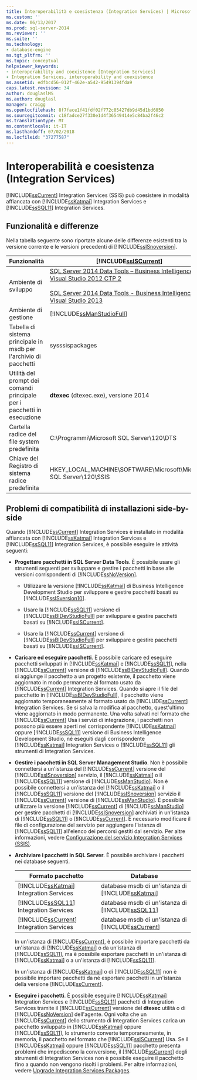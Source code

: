 ```yaml
---
title: Interoperabilità e coesistenza (Integration Services) | Microsoft Docs
ms.custom: ''
ms.date: 06/13/2017
ms.prod: sql-server-2014
ms.reviewer: ''
ms.suite: ''
ms.technology:
- database-engine
ms.tgt_pltfrm: ''
ms.topic: conceptual
helpviewer_keywords:
- interoperability and coexistence [Integration Services]
- Integration Services, interoperability and coexistence
ms.assetid: edfbcd56-012f-462e-a542-95491394fda9
caps.latest.revision: 34
author: douglaslMS
ms.author: douglasl
manager: craigg
ms.openlocfilehash: 8f7face1f41fdf02f772c05427db9d45d1bd6050
ms.sourcegitcommit: c18fadce27f330e1d4f36549414e5c84ba2f46c2
ms.translationtype: MT
ms.contentlocale: it-IT
ms.lasthandoff: 07/02/2018
ms.locfileid: "37277587"
---
```

# <a name="interoperability-and-coexistence-integration-services"></a>Interoperabilità e coesistenza (Integration Services)
  [!INCLUDE[ssCurrent](../../includes/sscurrent-md.md)] Integration Services (SSIS) può coesistere in modalità affiancata con [!INCLUDE[ssKatmai](../../includes/sskatmai-md.md)] Integration Services e [!INCLUDE[ssSQL11](../../includes/sssql11-md.md)] Integration Services.  
  
## <a name="features-and-differences"></a>Funzionalità e differenze  
 Nella tabella seguente sono riportate alcune delle differenze esistenti tra la versione corrente e le versioni precedenti di [!INCLUDE[ssISnoversion](../../includes/ssisnoversion-md.md)].  
  
|Funzionalità|[!INCLUDE[ssISCurrent](../../includes/ssiscurrent-md.md)]|[!INCLUDE[ssISversion11](../../includes/ssisversion11-md.md)]|[!INCLUDE[ssISversion10](../../includes/ssisversion10-md.md)]|  
|-------------|-------------------------------|---------------------------------|---------------------------------|  
|Ambiente di sviluppo|[SQL Server 2014 Data Tools – Business Intelligence per Visual Studio 2012 CTP 2](http://www.microsoft.com/download/details.aspx?id=40736)<br /><br /> [SQL Server 2014 Data Tools - Business Intelligence per Visual Studio 2013](http://www.microsoft.com/download/details.aspx?id=42313)|[SQL Server Data Tools per Visual Studio 2010](http://msdn.microsoft.com/library/hh500335\(v=vs.103\).aspx)<br /><br /> [SQL Server Data Tools – Business Intelligence per Visual Studio 2012](http://www.microsoft.com/download/details.aspx?id=36843)|Business Intelligence Development Studio ([!INCLUDE[msCoName](../../includes/msconame-md.md)] [!INCLUDE[vsOrcas](../../includes/vsorcas-md.md)])|  
|Ambiente di gestione|[!INCLUDE[ssManStudioFull](../../includes/ssmanstudiofull-md.md)]|[!INCLUDE[ssManStudioFull](../../includes/ssmanstudiofull-md.md)]|[!INCLUDE[ssManStudioFull](../../includes/ssmanstudiofull-md.md)]|  
|Tabella di sistema principale in msdb per l'archivio di pacchetti|sysssispackages|sysssispackages|sysssispackages|  
|Utilità del prompt dei comandi principale per i pacchetti in esecuzione|**dtexec** (dtexec.exe), versione 2014|**dtexec** (dtexec.exe), versione 2012|**dtexec** (dtexec.exe), versione 2008|  
|Cartella radice del file system predefinita|C:\Programmi\Microsoft SQL Server\120\DTS|C:\Programmi\Microsoft SQL Server\110\DTS|C:\Programmi\Microsoft SQL Server\100\DTS|  
|Chiave del Registro di sistema radice predefinita|HKEY_LOCAL_MACHINE\SOFTWARE\Microsoft\Microsoft SQL Server\120\SSIS|HKEY_LOCAL_MACHINE\SOFTWARE\Microsoft\Microsoft SQL Server\110\SSIS|HKEY_LOCAL_MACHINE\SOFTWARE\Microsoft\Microsoft SQL Server\100\SSIS|  
  
## <a name="side-by-side-compatibility-issues"></a>Problemi di compatibilità di installazioni side-by-side  
 Quando [!INCLUDE[ssCurrent](../../includes/sscurrent-md.md)] Integration Services è installato in modalità affiancata con [!INCLUDE[ssKatmai](../../includes/sskatmai-md.md)] Integration Services e [!INCLUDE[ssSQL11](../../includes/sssql11-md.md)] Integration Services, è possibile eseguire le attività seguenti:  
  
-   **Progettare pacchetti in SQL Server Data Tools**. È possibile usare gli strumenti seguenti per sviluppare e gestire i pacchetti in base alle versioni corrispondenti di [!INCLUDE[ssNoVersion](../../includes/ssnoversion-md.md)].  
  
    -   Utilizzare la versione [!INCLUDE[ssKatmai](../../includes/sskatmai-md.md)] di Business Intelligence Development Studio per sviluppare e gestire pacchetti basati su [!INCLUDE[ssISversion10](../../includes/ssisversion10-md.md)].  
  
    -   Usare la [!INCLUDE[ssSQL11](../../includes/sssql11-md.md)] versione di [!INCLUDE[ssBIDevStudioFull](../../includes/ssbidevstudiofull-md.md)] per sviluppare e gestire pacchetti basati su [!INCLUDE[ssISCurrent](../../includes/ssiscurrent-md.md)].  
  
    -   Usare la [!INCLUDE[ssCurrent](../../includes/sscurrent-md.md)] versione di [!INCLUDE[ssBIDevStudioFull](../../includes/ssbidevstudiofull-md.md)] per sviluppare e gestire pacchetti basati su [!INCLUDE[ssISCurrent](../../includes/ssiscurrent-md.md)].  
  
-   **Caricare ed eseguire pacchetti**. È possibile caricare ed eseguire pacchetti sviluppati in [!INCLUDE[ssKatmai](../../includes/sskatmai-md.md)] e [!INCLUDE[ssSQL11](../../includes/sssql11-md.md)], nella [!INCLUDE[ssCurrent](../../includes/sscurrent-md.md)] versione di [!INCLUDE[ssBIDevStudioFull](../../includes/ssbidevstudiofull-md.md)]. Quando si aggiunge il pacchetto a un progetto esistente, il pacchetto viene aggiornato in modo permanente al formato usato da [!INCLUDE[ssCurrent](../../includes/sscurrent-md.md)] Integration Services. Quando si apre il file del pacchetto in [!INCLUDE[ssBIDevStudioFull](../../includes/ssbidevstudiofull-md.md)], il pacchetto viene aggiornato temporaneamente al formato usato da [!INCLUDE[ssCurrent](../../includes/sscurrent-md.md)] Integration Services. Se si salva la modifica al pacchetto, quest'ultimo viene aggiornato in modo permanente. Una volta salvati nel formato che [!INCLUDE[ssCurrent](../../includes/sscurrent-md.md)] Usa i servizi di integrazione, i pacchetti non possono più essere aperti nel corrispondente [!INCLUDE[ssKatmai](../../includes/sskatmai-md.md)] oppure [!INCLUDE[ssSQL11](../../includes/sssql11-md.md)] versione di Business Intelligence Development Studio, né eseguiti dagli corrispondente [!INCLUDE[ssKatmai](../../includes/sskatmai-md.md)] Integration Services o [!INCLUDE[ssSQL11](../../includes/sssql11-md.md)] gli strumenti di Integration Services.  
  
-   **Gestire i pacchetti in SQL Server Management Studio**. Non è possibile connettersi a un'istanza del [!INCLUDE[ssCurrent](../../includes/sscurrent-md.md)] versione del [!INCLUDE[ssISnoversion](../../includes/ssisnoversion-md.md)] servizio, il [!INCLUDE[ssKatmai](../../includes/sskatmai-md.md)] o il [!INCLUDE[ssSQL11](../../includes/sssql11-md.md)] versione di [!INCLUDE[ssManStudio](../../includes/ssmanstudio-md.md)]. Non è possibile connettersi a un'istanza del [!INCLUDE[ssKatmai](../../includes/sskatmai-md.md)] o il [!INCLUDE[ssSQL11](../../includes/sssql11-md.md)] versione del [!INCLUDE[ssISnoversion](../../includes/ssisnoversion-md.md)] servizio il [!INCLUDE[ssCurrent](../../includes/sscurrent-md.md)] versione di [!INCLUDE[ssManStudio](../../includes/ssmanstudio-md.md)]. È possibile utilizzare la versione [!INCLUDE[ssCurrent](../../includes/sscurrent-md.md)] di [!INCLUDE[ssManStudio](../../includes/ssmanstudio-md.md)] per gestire pacchetti di [!INCLUDE[ssISnoversion](../../includes/ssisnoversion-md.md)] archiviati in un'istanza di [!INCLUDE[ssSQL11](../../includes/sssql11-md.md)] o [!INCLUDE[ssCurrent](../../includes/sscurrent-md.md)]. È necessario modificare il file di configurazione del servizio per aggiungere l'istanza di [!INCLUDE[ssSQL11](../../includes/sssql11-md.md)] all'elenco dei percorsi gestiti dal servizio. Per altre informazioni, vedere [Configurazione del servizio Integration Services &#40;SSIS&#41;](../service/integration-services-service-ssis-service.md).  
  
-   **Archiviare i pacchetti in SQL Server**. È possibile archiviare i pacchetti nei database seguenti.  
  
    |Formato pacchetto|Database|  
    |--------------------|--------------|  
    |[!INCLUDE[ssKatmai](../../includes/sskatmai-md.md)] Integration Services|database msdb di un'istanza di [!INCLUDE[ssKatmai](../../includes/sskatmai-md.md)]|  
    |[!INCLUDE[ssSQL11](../../includes/sssql11-md.md)] Integration Services|database msdb di un'istanza di [!INCLUDE[ssSQL11](../../includes/sssql11-md.md)]|  
    |[!INCLUDE[ssCurrent](../../includes/sscurrent-md.md)] Integration Services|database msdb di un'istanza di [!INCLUDE[ssCurrent](../../includes/sscurrent-md.md)]|  
  
     In un'istanza di [!INCLUDE[ssCurrent](../../includes/sscurrent-md.md)], è possibile importare pacchetti da un'istanza di [!INCLUDE[ssKatmai](../../includes/sskatmai-md.md)] o da un'istanza di [!INCLUDE[ssSQL11](../../includes/sssql11-md.md)], ma è possibile esportare pacchetti in un'istanza di [!INCLUDE[ssKatmai](../../includes/sskatmai-md.md)] o a un'istanza di [!INCLUDE[ssSQL11](../../includes/sssql11-md.md)].  
  
     In un'istanza di [!INCLUDE[ssKatmai](../../includes/sskatmai-md.md)] o di [!INCLUDE[ssSQL11](../../includes/sssql11-md.md)] non è possibile importare pacchetti da né esportare pacchetti in un'istanza della versione [!INCLUDE[ssCurrent](../../includes/sscurrent-md.md)].  
  
-   **Eseguire i pacchetti**. È possibile eseguire [!INCLUDE[ssKatmai](../../includes/sskatmai-md.md)] Integration Services e [!INCLUDE[ssSQL11](../../includes/sssql11-md.md)] pacchetti di Integration Services tramite il [!INCLUDE[ssCurrent](../../includes/sscurrent-md.md)] versione del **dtexec** utilità o di [!INCLUDE[ssNoVersion](../../includes/ssnoversion-md.md)] dell'agente. Ogni volta che un [!INCLUDE[ssCurrent](../../includes/sscurrent-md.md)] dello strumento di Integration Services carica un pacchetto sviluppato in [!INCLUDE[ssKatmai](../../includes/sskatmai-md.md)] oppure [!INCLUDE[ssSQL11](../../includes/sssql11-md.md)], lo strumento converte temporaneamente, in memoria, il pacchetto nel formato che [!INCLUDE[ssISCurrent](../../includes/ssiscurrent-md.md)] Usa. Se il [!INCLUDE[ssKatmai](../../includes/sskatmai-md.md)] oppure [!INCLUDE[ssSQL11](../../includes/sssql11-md.md)] pacchetto presenta problemi che impediscono la conversione, il [!INCLUDE[ssCurrent](../../includes/sscurrent-md.md)] degli strumenti di Integration Services non è possibile eseguire il pacchetto fino a quando non vengono risolti i problemi. Per altre informazioni, vedere [Upgrade Integration Services Packages](upgrade-integration-services-packages.md).  
  
  
